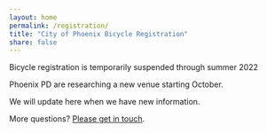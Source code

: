 ```yaml
---
layout: home
permalink: /registration/
title: "City of Phoenix Bicycle Registration"
share: false
---
```


Bicycle registration is temporarily suspended through summer 2022

Phoenix PD are researching a new venue starting October. 

We will update here when we have new information.


More questions? [Please get in touch](https://www.phoenixspokespeople.org/contact/).

